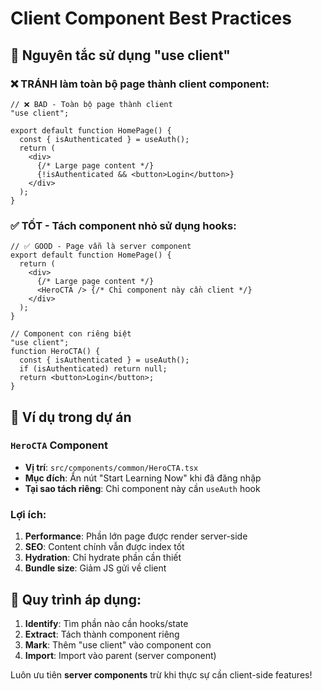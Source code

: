 # Client Component Best Practices

## 🎯 Nguyên tắc sử dụng "use client"

### ❌ TRÁNH làm toàn bộ page thành client component:
```tsx
// ❌ BAD - Toàn bộ page thành client
"use client";

export default function HomePage() {
  const { isAuthenticated } = useAuth();
  return (
    <div>
      {/* Large page content */}
      {!isAuthenticated && <button>Login</button>}
    </div>
  );
}
```

### ✅ TỐT - Tách component nhỏ sử dụng hooks:
```tsx
// ✅ GOOD - Page vẫn là server component
export default function HomePage() {
  return (
    <div>
      {/* Large page content */}
      <HeroCTA /> {/* Chỉ component này cần client */}
    </div>
  );
}

// Component con riêng biệt
"use client";
function HeroCTA() {
  const { isAuthenticated } = useAuth();
  if (isAuthenticated) return null;
  return <button>Login</button>;
}
```

## 📝 Ví dụ trong dự án

### `HeroCTA` Component
- **Vị trí**: `src/components/common/HeroCTA.tsx`
- **Mục đích**: Ẩn nút "Start Learning Now" khi đã đăng nhập
- **Tại sao tách riêng**: Chỉ component này cần `useAuth` hook

### Lợi ích:
1. **Performance**: Phần lớn page được render server-side
2. **SEO**: Content chính vẫn được index tốt
3. **Hydration**: Chỉ hydrate phần cần thiết
4. **Bundle size**: Giảm JS gửi về client

## 🔄 Quy trình áp dụng:

1. **Identify**: Tìm phần nào cần hooks/state
2. **Extract**: Tách thành component riêng
3. **Mark**: Thêm "use client" vào component con
4. **Import**: Import vào parent (server component)

Luôn ưu tiên **server components** trừ khi thực sự cần client-side features!